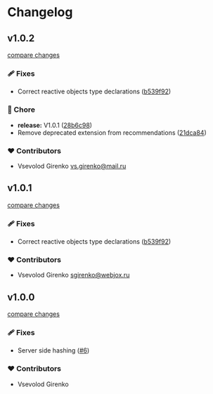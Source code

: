 # Changelog

## v1.0.2

[compare changes](https://github.com/sauromates/vue-gravatar/compare/v1.0.0...v1.0.2)

### 🩹 Fixes

- Correct reactive objects type declarations ([b539f92](https://github.com/sauromates/vue-gravatar/commit/b539f92))

### 🏡 Chore

- **release:** V1.0.1 ([28b6c98](https://github.com/sauromates/vue-gravatar/commit/28b6c98))
- Remove deprecated extension from recommendations ([21dca84](https://github.com/sauromates/vue-gravatar/commit/21dca84))

### ❤️ Contributors

- Vsevolod Girenko <vs.girenko@mail.ru>

## v1.0.1

[compare changes](https://github.com/sauromates/vue-gravatar/compare/v1.0.0...v1.0.1)

### 🩹 Fixes

- Correct reactive objects type declarations ([b539f92](https://github.com/sauromates/vue-gravatar/commit/b539f92))

### ❤️ Contributors

- Vsevolod Girenko <sgirenko@webjox.ru>

## v1.0.0

[compare changes](https://github.com/sauromates/vue-gravatar/compare/1.0.0-beta...v1.0.0)

### 🩹 Fixes

- Server side hashing ([#6](https://github.com/sauromates/vue-gravatar/pull/6))

### ❤️ Contributors

- Vsevolod Girenko
